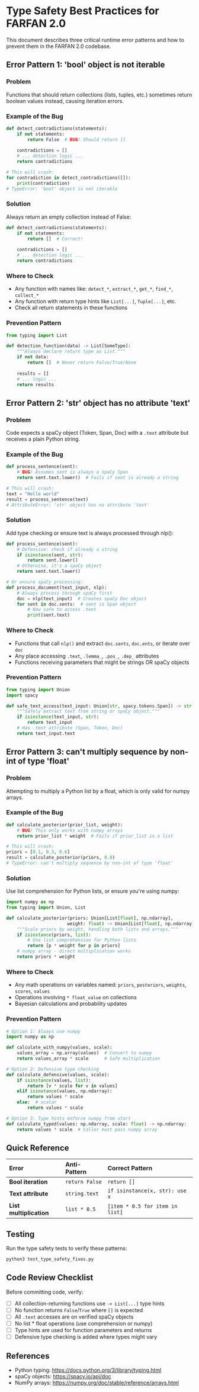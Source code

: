 # Type Safety Best Practices for FARFAN 2.0

This document describes three critical runtime error patterns and how to prevent them in the FARFAN 2.0 codebase.

## Error Pattern 1: 'bool' object is not iterable

### Problem
Functions that should return collections (lists, tuples, etc.) sometimes return boolean values instead, causing iteration errors.

### Example of the Bug
```python
def detect_contradictions(statements):
    if not statements:
        return False  # BUG! Should return []
    
    contradictions = []
    # ... detection logic ...
    return contradictions

# This will crash:
for contradiction in detect_contradictions([]):
    print(contradiction)
# TypeError: 'bool' object is not iterable
```

### Solution
Always return an empty collection instead of False:

```python
def detect_contradictions(statements):
    if not statements:
        return []  # Correct!
    
    contradictions = []
    # ... detection logic ...
    return contradictions
```

### Where to Check
- Any function with names like: `detect_*`, `extract_*`, `get_*`, `find_*`, `collect_*`
- Any function with return type hints like `List[...]`, `Tuple[...]`, etc.
- Check all return statements in these functions

### Prevention Pattern
```python
from typing import List

def detection_function(data) -> List[SomeType]:
    """Always declare return type as List."""
    if not data:
        return []  # Never return False/True/None
    
    results = []
    # ... logic ...
    return results
```

## Error Pattern 2: 'str' object has no attribute 'text'

### Problem
Code expects a spaCy object (Token, Span, Doc) with a `.text` attribute but receives a plain Python string.

### Example of the Bug
```python
def process_sentence(sent):
    # BUG! Assumes sent is always a spaCy Span
    return sent.text.lower()  # Fails if sent is already a string

# This will crash:
text = "Hello world"
result = process_sentence(text)
# AttributeError: 'str' object has no attribute 'text'
```

### Solution
Add type checking or ensure text is always processed through nlp():

```python
def process_sentence(sent):
    # Defensive: check if already a string
    if isinstance(sent, str):
        return sent.lower()
    # Otherwise, it's a spaCy object
    return sent.text.lower()

# Or ensure spaCy processing:
def process_document(text_input, nlp):
    # Always process through spaCy first
    doc = nlp(text_input)  # Creates spaCy Doc object
    for sent in doc.sents:  # sent is Span object
        # Now safe to access .text
        print(sent.text)
```

### Where to Check
- Functions that call `nlp()` and extract `doc.sents`, `doc.ents`, or iterate over `doc`
- Any place accessing `.text`, `.lemma_`, `.pos_`, `.dep_` attributes
- Functions receiving parameters that might be strings OR spaCy objects

### Prevention Pattern
```python
from typing import Union
import spacy

def safe_text_access(text_input: Union[str, spacy.tokens.Span]) -> str:
    """Safely extract text from string or spaCy object."""
    if isinstance(text_input, str):
        return text_input
    # Has .text attribute (Span, Token, Doc)
    return text_input.text
```

## Error Pattern 3: can't multiply sequence by non-int of type 'float'

### Problem
Attempting to multiply a Python list by a float, which is only valid for numpy arrays.

### Example of the Bug
```python
def calculate_posterior(prior_list, weight):
    # BUG! This only works with numpy arrays
    return prior_list * weight  # Fails if prior_list is a list

# This will crash:
priors = [0.1, 0.3, 0.6]
result = calculate_posterior(priors, 0.8)
# TypeError: can't multiply sequence by non-int of type 'float'
```

### Solution
Use list comprehension for Python lists, or ensure you're using numpy:

```python
import numpy as np
from typing import Union, List

def calculate_posterior(priors: Union[List[float], np.ndarray], 
                       weight: float) -> Union[List[float], np.ndarray]:
    """Scale priors by weight, handling both lists and arrays."""
    if isinstance(priors, list):
        # Use list comprehension for Python lists
        return [p * weight for p in priors]
    # numpy array - direct multiplication works
    return priors * weight
```

### Where to Check
- Any math operations on variables named: `priors`, `posteriors`, `weights`, `scores`, `values`
- Operations involving `* float_value` on collections
- Bayesian calculations and probability updates

### Prevention Pattern
```python
# Option 1: Always use numpy
import numpy as np

def calculate_with_numpy(values, scale):
    values_array = np.array(values)  # Convert to numpy
    return values_array * scale      # Safe multiplication

# Option 2: Defensive type checking
def calculate_defensive(values, scale):
    if isinstance(values, list):
        return [v * scale for v in values]
    elif isinstance(values, np.ndarray):
        return values * scale
    else:  # scalar
        return values * scale

# Option 3: Type hints enforce numpy from start
def calculate_typed(values: np.ndarray, scale: float) -> np.ndarray:
    return values * scale  # Caller must pass numpy array
```

## Quick Reference

| Error | Anti-Pattern | Correct Pattern |
|:------|:-------------|:----------------|
| **Bool iteration** | `return False` | `return []` |
| **Text attribute** | `string.text` | `if isinstance(x, str): use x` |
| **List multiplication** | `list * 0.5` | `[item * 0.5 for item in list]` |

## Testing

Run the type safety tests to verify these patterns:

```bash
python3 test_type_safety_fixes.py
```

## Code Review Checklist

Before committing code, verify:

- [ ] All collection-returning functions use `-> List[...]` type hints
- [ ] No function returns `False`/`True` where `[]` is expected
- [ ] All `.text` accesses are on verified spaCy objects
- [ ] No list * float operations (use comprehension or numpy)
- [ ] Type hints are used for function parameters and returns
- [ ] Defensive type checking is added where types might vary

## References

- Python typing: https://docs.python.org/3/library/typing.html
- spaCy objects: https://spacy.io/api/doc
- NumPy arrays: https://numpy.org/doc/stable/reference/arrays.html
